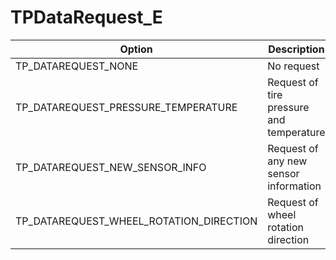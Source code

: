 # TPDataRequest_E

Option|Description
-|-
TP_DATAREQUEST_NONE|No request
TP_DATAREQUEST_PRESSURE_TEMPERATURE|Request of tire pressure and temperature
TP_DATAREQUEST_NEW_SENSOR_INFO|Request of any new sensor information
TP_DATAREQUEST_WHEEL_ROTATION_DIRECTION|Request of wheel rotation direction